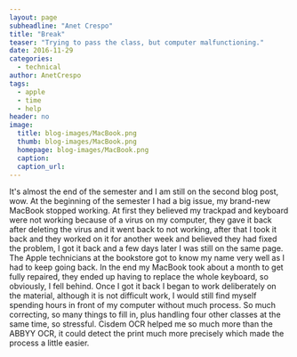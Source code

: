```yaml
---
layout: page
subheadline: "Anet Crespo"
title: "Break"
teaser: "Trying to pass the class, but computer malfunctioning."
date: 2016-11-29
categories:
  - technical
author: AnetCrespo
tags:
  - apple
  - time
  - help
header: no
image:
  title: blog-images/MacBook.png
  thumb: blog-images/MacBook.png
  homepage: blog-images/MacBook.png
  caption:
  caption_url:
---
```

It's almost the end of the semester and I am still on the second blog post, wow. At the beginning of the semester I had a big issue, my brand-new MacBook stopped working. At first they believed my trackpad and keyboard were not working because of a virus on my computer, they gave it back after deleting the virus and it went back to not working, after that I took it back and they worked on it for another week and believed they had fixed the problem, I got it back and a few days later I was still on the same page. The Apple technicians at the bookstore got to know my name very well as I had to keep going back. In the end my MacBook took about a month to get fully repaired, they ended up having to replace the whole keyboard, so obviously, I fell behind. Once I got it back I began to work deliberately on the material, although it is not difficult work, I would still find myself spending hours in front of my computer without much process. So much correcting, so many things to fill in, plus handling four other classes at the same time, so stressful. Cisdem OCR helped me so much more than the ABBYY OCR, it could detect the print much more precisely which made the process a little easier.
